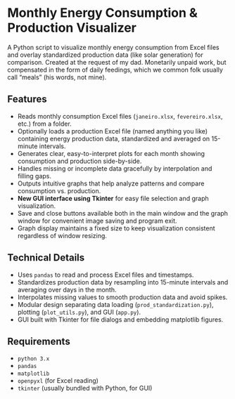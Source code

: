 # Monthly Energy Consumption & Production Visualizer

A Python script to visualize monthly energy consumption from Excel files and overlay standardized production data (like solar generation) for comparison. Created at the request of my dad. Monetarily unpaid work, but compensated in the form of daily feedings, which we common folk usually call “meals” (his words, not mine).

## Features

- Reads monthly consumption Excel files (`janeiro.xlsx`, `fevereiro.xlsx`, etc.) from a folder.
- Optionally loads a production Excel file (named anything you like) containing energy production data, standardized and averaged on 15-minute intervals.
- Generates clear, easy-to-interpret plots for each month showing consumption and production side-by-side.
- Handles missing or incomplete data gracefully by interpolation and filling gaps.
- Outputs intuitive graphs that help analyze patterns and compare consumption vs. production.
- **New GUI interface using Tkinter** for easy file selection and graph visualization.
- Save and close buttons available both in the main window and the graph window for convenient image saving and program exit.
- Graph display maintains a fixed size to keep visualization consistent regardless of window resizing.

## Technical Details

- Uses `pandas` to read and process Excel files and timestamps.
- Standardizes production data by resampling into 15-minute intervals and averaging over days in the month.
- Interpolates missing values to smooth production data and avoid spikes.
- Modular design separating data loading (`prod_standardization.py`), plotting (`plot_utils.py`), and GUI (`app.py`).
- GUI built with Tkinter for file dialogs and embedding matplotlib figures.

## Requirements

- `python 3.x`
- `pandas`
- `matplotlib`
- `openpyxl` (for Excel reading)
- `tkinter` (usually bundled with Python, for GUI)
